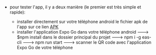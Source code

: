 - pour tester l'app, il y a deux manière (le premier est très simple et rapide):

  - installer directement sur votre téléphone android le fichier apk de l'app sur ce lien [APK](https://expo.dev/accounts/elonge/projects/front-ht/builds/cfc1feed-783a-4030-b442-98b19c8fcd36)
  - installer l'application Expo Go dans votre téléphone android ---> $npm install dans le dossier principal du projet ---> npm i -g eas-cli ---> npm run start ---> scanner le QR code avec l'application Expo Go de votre téléphone
